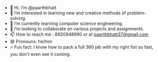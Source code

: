 - 👋 Hi, I’m @paarthbhatt
- 👀 I’m interested in learning new and creative methods of problem-solving.
- 🌱 I’m currently learning computer science engineering.
- 💞️ I’m looking to collaborate on various projects and assignments.
- 📫 How to reach me : 8920948990 or at paarthbhatt37@gmail.com
- 😄 Pronouns: he/him
- ⚡ Fun fact: I know how to pack a full 360 jab with my right fist so fast, you don't even see it coming.

<!---
paarthbhatt/paarthbhatt is a ✨ special ✨ repository because its `README.md` (this file) appears on your GitHub profile.
You can click the Preview link to take a look at your changes.
--->
